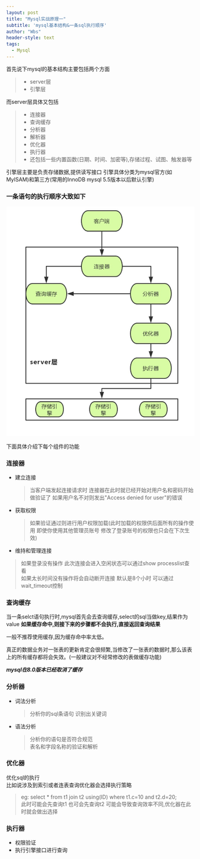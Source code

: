 ```yaml
---
layout: post
title: "Mysql实战原理一"
subtitle: 'mysql基本结构&一条sql执行顺序'
author: "Wbs"
header-style: text
tags:
  - Mysql
---
```


首先说下mysql的基本结构主要包括两个方面

> * server层
> * 引擎层

而server层具体又包括

> * 连接器 
> * 查询缓存
> * 分析器
> * 解析器
> * 优化器
> * 执行器 <br/>
> * 还包括一些内置函数(日期、时间、加密等),存储过程、试图、触发器等


引擎层主要是负责存储数据,提供读写接口
引擎具体分类为mysql官方(如MyISAM)和第三方(常用的InnoDB mysql 5.5版本以后默认引擎)

### 一条语句的执行顺序大致如下

![sql执行图](/img/mysql/mysql-1-09-23.jpg "图片title")


下面具体介绍下每个组件的功能

### 连接器

 * 建立连接
   > 当客户端发起连接请求时 连接器在此时就已经开始对用户名和密码开始做验证了
   > 如果用户名不对则发出"Access denied for user"的错误<br/>
 * 获取权限
   >如果验证通过则进行用户权限加载(此时加载的权限供后面所有的操作使用 即使你使用其他管理员账号   	修改了登录账号的权限也只会在下次生效)
 * 维持和管理连接 
  > 如果登录没有操作 此次连接会进入空闲状态可以通过show processlist查看<br/> 
  > 如果太长时间没有操作将会自动断开连接 默认是8个小时 可以通过wait_timeout控制
	
### 查询缓存
当一条selct语句执行时,mysql首先会去查询缓存,select的sql当做key,结果作为value
**如果缓存命中,则接下来的步骤都不会执行,直接返回查询结果**<br/>

一般不推荐使用缓存,因为缓存命中率太低。<br/>

真正的数据业务对一张表的更新肯定会很频繁,当修改了一张表的数据时,那么该表上的所有缓存都将会失效。(一般建议对不经常修改的表做缓存功能)

***mysql在8.0版本已经取消了缓存***



### 分析器
* 词法分析
  > 分析你的sql条语句 识别出关键词
* 语法分析
  > 分析你的语句是否符合规范 <br/> 
  > 表名和字段名称的验证和解析
  
  

### 优化器

优化sql的执行<br/>
比如说涉及到索引或者连表查询优化器会选择执行策略
> eg: select * from t1 join t2 using(ID)  where t1.c=10 and t2.d=20;<br/>
> 此时可能会先查询t1 也可会先查询t2 可能会导致查询效率不同,优化器在此时就会做出选择


### 执行器
* 权限验证
* 执行引擎接口进行查询 









